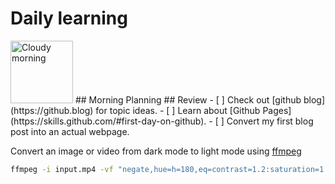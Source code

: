 # Daily learning
<img alt="Cloudy morning" src="https://octodex.github.com/images/cloud.jpg" width="100" aligh="right">
## Morning Planning
## Review
- [ ] Check out [github blog](https://github.blog) for topic ideas.
- [ ] Learn about [Github Pages](https://skills.github.com/#first-day-on-github).
- [ ] Convert my first blog post into an actual webpage.

Convert  an image or video from dark mode to light mode using [ffmpeg](https://www.ffmpeg.org)
```bash
ffmpeg -i input.mp4 -vf "negate,hue=h=180,eq=contrast=1.2:saturation=1.1" output.mp4
```
